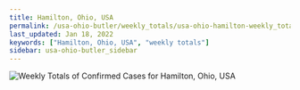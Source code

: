 ```yaml
---
title: Hamilton, Ohio, USA
permalink: /usa-ohio-butler/weekly_totals/usa-ohio-hamilton-weekly_totals.html
last_updated: Jan 18, 2022
keywords: ["Hamilton, Ohio, USA", "weekly totals"]
sidebar: usa-ohio-butler_sidebar
---
```


![Weekly Totals of Confirmed Cases for Hamilton, Ohio, USA](/covid_tracker/images/graphs/usa-ohio-hamilton-weekly_totals_graph.png)
